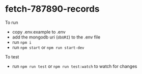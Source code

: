 # fetch-787890-records
To run
- copy .env.example to .env
- add the mongodb uri (`dbURI`) to the .env file
- run `npm i`
- run `npm start` or `npm run start-dev`

To test 
- run `npm run test` or `npm run test:watch` to watch for changes
